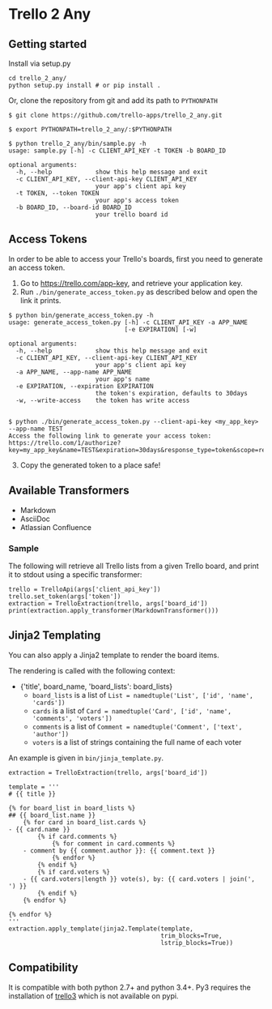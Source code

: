 # Trello 2 Any

## Getting started

Install via setup.py

```
cd trello_2_any/
python setup.py install # or pip install .
```

Or, clone the repository from git and add its path to `PYTHONPATH`

```
$ git clone https://github.com/trello-apps/trello_2_any.git

$ export PYTHONPATH=trello_2_any/:$PYTHONPATH

$ python trello_2_any/bin/sample.py -h
usage: sample.py [-h] -c CLIENT_API_KEY -t TOKEN -b BOARD_ID

optional arguments:
  -h, --help            show this help message and exit
  -c CLIENT_API_KEY, --client-api-key CLIENT_API_KEY
                        your app's client api key
  -t TOKEN, --token TOKEN
                        your app's access token
  -b BOARD_ID, --board-id BOARD_ID
                        your trello board id
```

## Access Tokens

In order to be able to access your Trello's boards, first you need to generate an access token.

1. Go to https://trello.com/app-key, and retrieve your application key.
2. Run `./bin/generate_access_token.py` as described below and open the link it prints.

```
$ python bin/generate_access_token.py -h
usage: generate_access_token.py [-h] -c CLIENT_API_KEY -a APP_NAME
                                [-e EXPIRATION] [-w]

optional arguments:
  -h, --help            show this help message and exit
  -c CLIENT_API_KEY, --client-api-key CLIENT_API_KEY
                        your app's client api key
  -a APP_NAME, --app-name APP_NAME
                        your app's name
  -e EXPIRATION, --expiration EXPIRATION
                        the token's expiration, defaults to 30days
  -w, --write-access    the token has write access


$ python ./bin/generate_access_token.py --client-api-key <my_app_key> --app-name TEST
Access the following link to generate your access token:
https://trello.com/1/authorize?key=my_app_key&name=TEST&expiration=30days&response_type=token&scope=read
```

3. Copy the generated token to a place safe!

## Available Transformers

- Markdown
- AsciiDoc
- Atlassian Confluence 

### Sample

The following will retrieve all Trello lists from a given Trello board, and print it to stdout using a specific transformer:

```
trello = TrelloApi(args['client_api_key'])
trello.set_token(args['token'])
extraction = TrelloExtraction(trello, args['board_id'])
print(extraction.apply_transformer(MarkdownTransformer()))
```

## Jinja2 Templating

You can also apply a Jinja2 template to render the board items.

The rendering is called with the following context:
- {'title', board_name, 'board_lists': board_lists}
    - `board_lists` is a list of `List = namedtuple('List', ['id', 'name', 'cards'])`
    - `cards` is a list of `Card = namedtuple('Card', ['id', 'name', 'comments', 'voters'])`
    - `comments` is a list of `Comment = namedtuple('Comment', ['text', 'author'])`
    - `voters` is a list of strings containing the full name of each  voter

An example is given in `bin/jinja_template.py`.

```
extraction = TrelloExtraction(trello, args['board_id'])

template = '''
# {{ title }}

{% for board_list in board_lists %}
## {{ board_list.name }}
    {% for card in board_list.cards %}
- {{ card.name }}
        {% if card.comments %}
            {% for comment in card.comments %}
    - comment by {{ comment.author }}: {{ comment.text }}
            {% endfor %}
        {% endif %}
        {% if card.voters %}
    - {{ card.voters|length }} vote(s), by: {{ card.voters | join(', ') }}
        {% endif %}
    {% endfor %}

{% endfor %}
'''
extraction.apply_template(jinja2.Template(template,
                                          trim_blocks=True,
                                          lstrip_blocks=True))
```

## Compatibility

It is compatible with both python 2.7+ and python 3.4+.
Py3 requires the installation of [trello3](https://github.com/waynew/trello3) which is not available on pypi.
